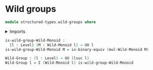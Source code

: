 # Wild groups

```agda
module structured-types.wild-groups where
```

<details><summary>Imports</summary>

```agda
open import structured-types.pointed-types
open import structured-types.wild-monoids
open import foundation.binary-equivalences
open import foundation.cartesian-product-types
open import foundation.dependent-pair-types
open import foundation.universe-levels
```

</details>

```agda
is-wild-group-Wild-Monoid :
  {l : Level} (M : Wild-Monoid l) → UU l
is-wild-group-Wild-Monoid M = is-binary-equiv (mul-Wild-Monoid M)

Wild-Group : (l : Level) → UU (lsuc l)
Wild-Group l = Σ (Wild-Monoid l) is-wild-group-Wild-Monoid
```
